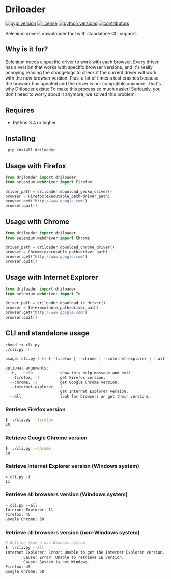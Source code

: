 # Driloader

[![pypi version](https://img.shields.io/pypi/v/driloader.svg)](https://pypi.python.org/pypi/driloader) [![license](https://img.shields.io/pypi/l/driloader.svg)](https://pypi.python.org/pypi/driloader) [![python versions](https://img.shields.io/pypi/pyversions/driloader.svg)](https://pypi.python.org/pypi/driloader) [![contributors](https://img.shields.io/github/contributors/lucasmello/Driloader.svg)](https://github.com/lucasmello/Driloader/graphs/contributors)

Selenium drivers downloader tool with standalone CLI support.

 ## Why is it for?
 
 Selenium needs a specific driver to work with each browser. Every driver has a version that works with specific browser
 versions, and it's really annoying reading the changelogs to check if the current driver will work with the new browser
 version. Plus, a lot of times a test crashes because the browser has updated and the driver is not compatible anymore.
 That's why Driloader exists: To make this process so much easier! Seriously, you don't need to worry about it anymore,
 we solved this problem!

## Requires
* Python 3.4 or higher

## Installing
```
 pip install driloader
```

## Usage with Firefox
```python
from driloader import driloader
from selenium.webdriver import Firefox

driver_path = driloader.download_gecko_driver()
browser = Firefox(executable_path=driver_path)
browser.get("http://www.google.com")
browser.quit()
```

## Usage with Chrome
```python
from driloader import driloader
from selenium.webdriver import Chrome

driver_path = driloader.download_chrome_driver()
browser = Chrome(executable_path=driver_path)
browser.get("http://www.google.com")
browser.quit()
```

## Usage with Internet Explorer
```python
from driloader import driloader
from selenium.webdriver import Ie

driver_path = driloader.download_ie_driver()
browser = Ie(executable_path=driver_path)
browser.get("http://www.google.com")
browser.quit()
```

## CLI and standalone usage
```bash
chmod +x cli.py
./cli.py -h

usage: cli.py [-h] (--firefox | --chrome | --internet-explorer | --all)

optional arguments:
  -h, --help            show this help message and exit
  --firefox, -f         get Firefox version.
  --chrome, -c          get Google Chrome version.
  --internet-explorer, -i
                        get Internet Explorer version.
  --all                 look for browsers an get their versions.
```
### Retrieve Firefox version
```bash
$  ./cli.py --firefox
45
```

### Retrieve Google Chrome version
```bash
$  ./cli.py --chrome
58
```

### Retrieve Internet Explorer version (Windows system)
```cmd
> cli.py -i
11
```

### Retrieve all browsers version (Windows system)
```bash
> cli.py --all
Internet Explorer: 11
Firefox: 45
Google Chrome: 58

```

### Retrieve all browsers version (non-Windows system)
```bash
# Getting from a non-Windows system
$  ./cli.py --all
Internet Explorer: Error: Unable to get the Internet Explorer version.
        Cause: Error: Unable to retrieve IE version..
        Cause: System is not Windows.
Firefox: 45
Google Chrome: 58

```
